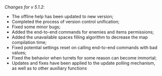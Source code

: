 _Changes for v 5.1.2_:
- The offline help has been updated to new version;
- Completed the process of version control unification;
- Fixed some minor bugs;
- Added the end-to-end commands for enemies and items permissions;
- Added the unavailable spaces filling algorithm to decrease the map compilation time;
- Fixed potential settings reset on calling end-to-end commands with bad values;
- Fixed the behavior when turrets for some reason can become immortal;
- Updates and fixes have been applied to the update polling mechanism, as well as to other auxiliary functions

